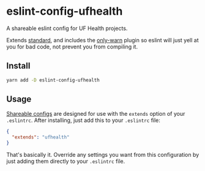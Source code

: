 # eslint-config-ufhealth

A shareable eslint config for UF Health projects.

Extends [standard](https://github.com/standard/eslint-config-standard), and includes the [only-warn](https://github.com/bfanger/eslint-plugin-only-warn) plugin so eslint will just yell at you for bad code, not prevent you from compiling it.

## Install

```bash
yarn add -D eslint-config-ufhealth
```

## Usage

[Shareable configs](http://eslint.org/docs/developer-guide/shareable-configs) are designed for use with the `extends` option of your `.eslintrc`. After installing, just add this to your `.eslintrc` file:

```json
{
  "extends": "ufhealth"
}
```

That's basically it. Override any settings you want from this configuration by just adding them directly to your `.eslintrc` file.
